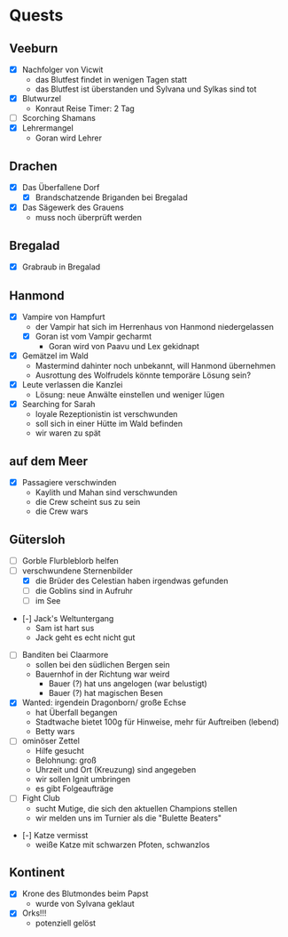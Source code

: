 # Quests
## Veeburn
- [x] Nachfolger von Vicwit
    - das Blutfest findet in wenigen Tagen statt
    - das Blutfest ist überstanden und Sylvana und Sylkas sind tot
- [x] Blutwurzel
    - Konraut Reise Timer: 2 Tag
- [ ] Scorching Shamans
- [x] Lehrermangel
    - Goran wird Lehrer

## Drachen
- [x] Das Überfallene Dorf
    - [x] Brandschatzende Briganden bei Bregalad
- [x] Das Sägewerk des Grauens
    - muss noch überprüft werden

## Bregalad
- [x] Grabraub in Bregalad

## Hanmond
- [x] Vampire von Hampfurt
    - der Vampir hat sich im Herrenhaus von Hanmond niedergelassen
    - [x] Goran ist vom Vampir gecharmt
        - Goran wird von Paavu und Lex gekidnapt
- [x] Gemätzel im Wald
    - Mastermind dahinter noch unbekannt, will Hanmond übernehmen
    - Ausrottung des Wolfrudels könnte temporäre Lösung sein?
- [x] Leute verlassen die Kanzlei
    - Lösung: neue Anwälte einstellen und weniger lügen
- [x] Searching for Sarah
    - loyale Rezeptionistin ist verschwunden
    - soll sich in einer Hütte im Wald befinden
    - wir waren zu spät

## auf dem Meer
- [x] Passagiere verschwinden
    - Kaylith und Mahan sind verschwunden
    - die Crew scheint sus zu sein
    - die Crew wars

## Gütersloh
- [ ] Gorble Flurbleblorb helfen
- [ ] verschwundene Sternenbilder
    - [x] die Brüder des Celestian haben irgendwas gefunden
    - [ ] die Goblins sind in Aufruhr
    - [ ] im See
- [-] Jack's Weltuntergang
    - Sam ist hart sus
    - Jack geht es echt nicht gut
- [ ] Banditen bei Claarmore
    - sollen bei den südlichen Bergen sein
    - Bauernhof in der Richtung war weird
        - Bauer (?) hat uns angelogen (war belustigt)
        - Bauer (?) hat magischen Besen
- [x] Wanted: irgendein Dragonborn/ große Echse
    - hat Überfall begangen
    - Stadtwache bietet 100g für Hinweise, mehr für Auftreiben (lebend)
    - Betty wars
- [ ] ominöser Zettel
    - Hilfe gesucht
    - Belohnung: groß
    - Uhrzeit und Ort (Kreuzung) sind angegeben
    - wir sollen Ignit umbringen
    - es gibt Folgeaufträge
- [ ] Fight Club
    - sucht Mutige, die sich den aktuellen Champions stellen
    - wir melden uns im Turnier als die "Bulette Beaters"
- [-] Katze vermisst
    - weiße Katze mit schwarzen Pfoten, schwanzlos

## Kontinent
- [x] Krone des Blutmondes beim Papst
    - wurde von Sylvana geklaut
- [x] Orks!!!
    - potenziell gelöst
